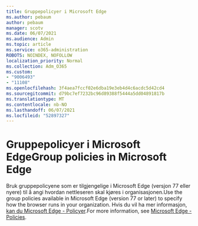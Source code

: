 ```yaml
---
title: Gruppepolicyer i Microsoft Edge
ms.author: pebaum
author: pebaum
manager: scotv
ms.date: 06/07/2021
ms.audience: Admin
ms.topic: article
ms.service: o365-administration
ROBOTS: NOINDEX, NOFOLLOW
localization_priority: Normal
ms.collection: Adm_O365
ms.custom:
- "9006493"
- "11108"
ms.openlocfilehash: 3f4aea7fccf02e6dba19e3eb4d4c6acdc5d42cd4
ms.sourcegitcommit: d79bc7ef7232bc96d89388f5444a5dd04891817b
ms.translationtype: MT
ms.contentlocale: nb-NO
ms.lasthandoff: 06/07/2021
ms.locfileid: "52897327"
---
```

# <a name="group-policies-in-microsoft-edge"></a><span data-ttu-id="e6d99-102">Gruppepolicyer i Microsoft Edge</span><span class="sxs-lookup"><span data-stu-id="e6d99-102">Group policies in Microsoft Edge</span></span>

<span data-ttu-id="e6d99-103">Bruk gruppepolicyene som er tilgjengelige i Microsoft Edge (versjon 77 eller nyere) til å angi hvordan nettleseren skal kjøres i organisasjonen.</span><span class="sxs-lookup"><span data-stu-id="e6d99-103">Use the group policies available in Microsoft Edge (version 77 or later) to specify how the browser runs in your organization.</span></span> <span data-ttu-id="e6d99-104">Hvis du vil ha mer informasjon, [kan du Microsoft Edge - Policyer](/deployedge/microsoft-edge-policies#available-policies).</span><span class="sxs-lookup"><span data-stu-id="e6d99-104">For more information, see [Microsoft Edge - Policies](/deployedge/microsoft-edge-policies#available-policies).</span></span>